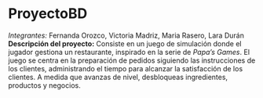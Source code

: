 # ProyectoBD
*Integrantes:* Fernanda Orozco, Victoria Madriz, Maria Rasero, Lara Durán  
**Descripción del proyecto:** Consiste en un juego de simulación donde el jugador gestiona un restaurante, inspirado en la serie de *Papa’s Games*. El juego se centra en la preparación de pedidos siguiendo las instrucciones de los clientes, administrando el tiempo para alcanzar la satisfacción de los clientes. A medida que avanzas de nivel, desbloqueas ingredientes, productos y negocios. 
